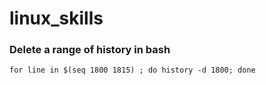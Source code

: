 # linux_skills

### Delete a range of history in bash
`for line in $(seq 1800 1815) ; do history -d 1800; done`
